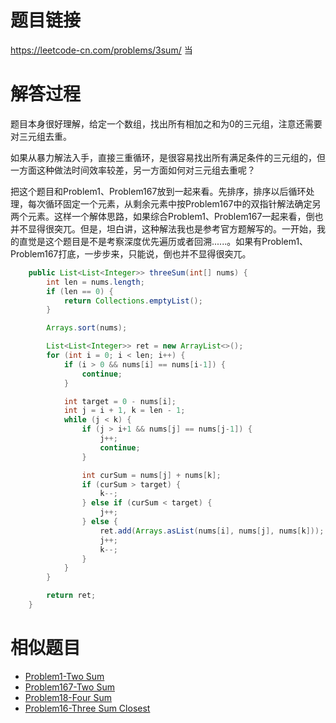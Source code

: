 # 题目链接
https://leetcode-cn.com/problems/3sum/
当
# 解答过程
题目本身很好理解，给定一个数组，找出所有相加之和为0的三元组，注意还需要对三元组去重。

如果从暴力解法入手，直接三重循环，是很容易找出所有满足条件的三元组的，但一方面这种做法时间效率较差，另一方面如何对三元组去重呢？

把这个题目和Problem1、Problem167放到一起来看。先排序，排序以后循环处理，每次循环固定一个元素，从剩余元素中按Problem167中的双指针解法确定另两个元素。这样一个解体思路，如果综合Problem1、Problem167一起来看，倒也并不显得很突兀。但是，坦白讲，这种解法我也是参考官方题解写的。一开始，我的直觉是这个题目是不是考察深度优先遍历或者回溯......。如果有Problem1、Problem167打底，一步步来，只能说，倒也并不显得很突兀。

```java
	public List<List<Integer>> threeSum(int[] nums) {
		int len = nums.length;
		if (len == 0) {
			return Collections.emptyList();
		}

		Arrays.sort(nums);

		List<List<Integer>> ret = new ArrayList<>();
		for (int i = 0; i < len; i++) {
			if (i > 0 && nums[i] == nums[i-1]) {
				continue;
			}

			int target = 0 - nums[i];
			int j = i + 1, k = len - 1;
			while (j < k) {
				if (j > i+1 && nums[j] == nums[j-1]) {
					j++;
					continue;
				}

				int curSum = nums[j] + nums[k];
				if (curSum > target) {
					k--;
				} else if (curSum < target) {
					j++;
				} else {
					ret.add(Arrays.asList(nums[i], nums[j], nums[k]));
					j++;
					k--;
				}
			}
		}

		return ret;
	}
```

# 相似题目
- [Problem1-Two Sum](2022-10-12-leetcode-problem-1.md)
- [Problem167-Two Sum](2021-08-06-leetcode-problem-167.md)
- [Problem18-Four Sum](2021-11-24-leetcode-problem-18.md)
- [Problem16-Three Sum Closest](2021-11-23-leetcode-problem-16.md)